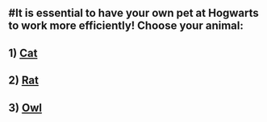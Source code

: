 #It is essential to have your own pet at Hogwarts to work more efficiently! Choose your animal:
---  
## 1) [Cat](cat.md)  
## 2) [Rat](rat.md)  
## 3) [Owl](owl.md)

